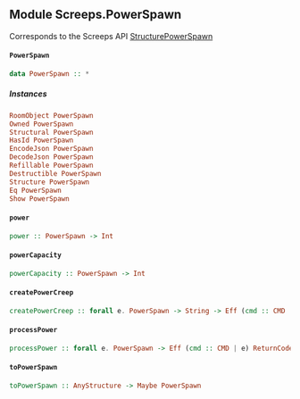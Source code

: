 ## Module Screeps.PowerSpawn

Corresponds to the Screeps API [StructurePowerSpawn](http://support.screeps.com/hc/en-us/articles/208436585-StructurePowerSpawn)

#### `PowerSpawn`

``` purescript
data PowerSpawn :: *
```

##### Instances
``` purescript
RoomObject PowerSpawn
Owned PowerSpawn
Structural PowerSpawn
HasId PowerSpawn
EncodeJson PowerSpawn
DecodeJson PowerSpawn
Refillable PowerSpawn
Destructible PowerSpawn
Structure PowerSpawn
Eq PowerSpawn
Show PowerSpawn
```

#### `power`

``` purescript
power :: PowerSpawn -> Int
```

#### `powerCapacity`

``` purescript
powerCapacity :: PowerSpawn -> Int
```

#### `createPowerCreep`

``` purescript
createPowerCreep :: forall e. PowerSpawn -> String -> Eff (cmd :: CMD | e) ReturnCode
```

#### `processPower`

``` purescript
processPower :: forall e. PowerSpawn -> Eff (cmd :: CMD | e) ReturnCode
```

#### `toPowerSpawn`

``` purescript
toPowerSpawn :: AnyStructure -> Maybe PowerSpawn
```


